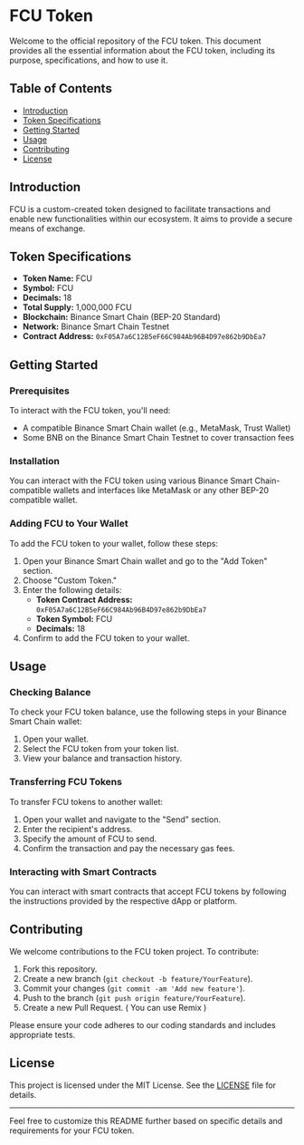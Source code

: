 # FCU Token

Welcome to the official repository of the FCU token. This document provides all the essential information about the FCU token, including its purpose, specifications, and how to use it.

## Table of Contents

- [Introduction](#introduction)
- [Token Specifications](#token-specifications)
- [Getting Started](#getting-started)
- [Usage](#usage)
- [Contributing](#contributing)
- [License](#license)

## Introduction

FCU is a custom-created token designed to facilitate transactions and enable new functionalities within our ecosystem. It aims to provide a secure means of exchange.

## Token Specifications

- **Token Name:** FCU
- **Symbol:** FCU
- **Decimals:** 18
- **Total Supply:** 1,000,000 FCU
- **Blockchain:** Binance Smart Chain (BEP-20 Standard)
- **Network:** Binance Smart Chain Testnet
- **Contract Address:** `0xF05A7a6C12B5eF66C984Ab96B4D97e862b9DbEa7`

## Getting Started

### Prerequisites

To interact with the FCU token, you'll need:
- A compatible Binance Smart Chain wallet (e.g., MetaMask, Trust Wallet)
- Some BNB on the Binance Smart Chain Testnet to cover transaction fees

### Installation

You can interact with the FCU token using various Binance Smart Chain-compatible wallets and interfaces like MetaMask or any other BEP-20 compatible wallet.

### Adding FCU to Your Wallet

To add the FCU token to your wallet, follow these steps:
1. Open your Binance Smart Chain wallet and go to the "Add Token" section.
2. Choose "Custom Token."
3. Enter the following details:
   - **Token Contract Address:** `0xF05A7a6C12B5eF66C984Ab96B4D97e862b9DbEa7`
   - **Token Symbol:** FCU
   - **Decimals:** 18
4. Confirm to add the FCU token to your wallet.

## Usage

### Checking Balance

To check your FCU token balance, use the following steps in your Binance Smart Chain wallet:
1. Open your wallet.
2. Select the FCU token from your token list.
3. View your balance and transaction history.

### Transferring FCU Tokens

To transfer FCU tokens to another wallet:
1. Open your wallet and navigate to the "Send" section.
2. Enter the recipient's address.
3. Specify the amount of FCU to send.
4. Confirm the transaction and pay the necessary gas fees.

### Interacting with Smart Contracts

You can interact with smart contracts that accept FCU tokens by following the instructions provided by the respective dApp or platform.

## Contributing

We welcome contributions to the FCU token project. To contribute:
1. Fork this repository.
2. Create a new branch (`git checkout -b feature/YourFeature`).
3. Commit your changes (`git commit -am 'Add new feature'`).
4. Push to the branch (`git push origin feature/YourFeature`).
5. Create a new Pull Request.
 ( You can use Remix )

Please ensure your code adheres to our coding standards and includes appropriate tests.

## License

This project is licensed under the MIT License. See the [LICENSE](LICENSE) file for details.

---

Feel free to customize this README further based on specific details and requirements for your FCU token.
